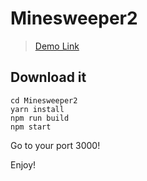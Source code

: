 # Minesweeper2

> [Demo Link](https://my-project-vjcxaxntjb.now.sh/)

## Download it

```
cd Minesweeper2
yarn install
npm run build
npm start
```

Go to your port 3000!

Enjoy!
